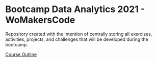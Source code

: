 # Bootcamp Data Analytics 2021 - WoMakersCode

Repository created with the intention of centrally storing all exercises, activities, projects, and challenges that will be developed during the bootcamp.
<br>


[Course Outline](https://github.com/NaraGuimma/bootcamp_WoMakersCode/blob/main/DA2022%20-%20Calend%C3%A1rio%20com%20Escala.pdf)

